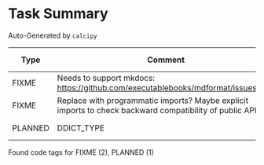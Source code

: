 # Task Summary

Auto-Generated by `calcipy`

| Type    | Comment                                                                                                  | Last Edit   | Source File                                                                                                                                    |
|---------|----------------------------------------------------------------------------------------------------------|-------------|------------------------------------------------------------------------------------------------------------------------------------------------|
| FIXME   | Needs to support mkdocs: https://github.com/executablebooks/mdformat/issues/317                          | 2022-09-17  | [.pre-commit-config.yaml:49](https://github.com/KyleKing/cz_legacy/blame/ae01f0d9139803bb488df0fdf1a97052ed02e66b/.pre-commit-config.yaml#L47) |
| FIXME   | Replace with programmatic imports? Maybe explicit imports to check backward compatibility of public API? | 2021-12-09  | [scripts/check_imports.py:7](https://github.com/KyleKing/cz_legacy/blame/f4795f9a331cdbe3d75a29939ec18f0394eff2bf/scripts/check_imports.py#L7) |
| PLANNED | DDICT_TYPE                                                                                               | 2021-07-05  | [tests/conftest.py:15](https://github.com/KyleKing/cz_legacy/blame/c33bcda7f405a9ddc81d4b9dfa30b67ce6d299c5/tests/conftest.py#L11)             |

Found code tags for FIXME (2), PLANNED (1)

<!-- calcipy:skip_tags -->
